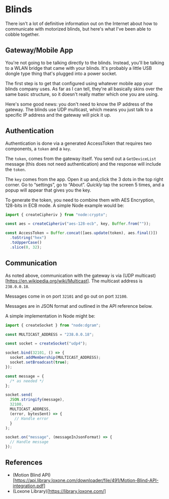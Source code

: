 # Blinds

There isn't a lot of definitive information out on the Internet about how to communicate with motorized blinds, but here's what I've been able to cobble together.

## Gateway/Mobile App

You're not going to be talking directly to the blinds. Instead, you'll be talking to a WLAN bridge that came with your blinds. It's probably a
little USB dongle type thing that's plugged into a power socket.

The first step is to get that configured using whatever mobile app your blinds company uses. As far as I can tell, they're all basically skins over the
same basic structure, so it doesn't really matter which one you are using.

Here's some good news: you don't need to know the IP address of the gateway. The blinds use UDP multicast, which means you just talk to a specific IP address and the
gateway will pick it up.

## Authentication

Authentication is done via a generated AccessToken that requires two components, a `token` and a `key`.

The `token`, comes from the gateway itself. You send out a `GetDeviceList` message (this does not need authentication) and the response will include the `token`.

The `key` comes from the app. Open it up and,click the 3 dots in the top right corner. Go to “settings”, go to “About”. _Quickly_ tap the screen 5 times, and a popup will appear that gives you the key.

To generate the token, you need to combine them with AES Encryption, 128-bits in ECB mode. A simple Node example would be:

```javascript
import { createCipheriv } from "node:crypto";

const aes = createCipheriv("aes-128-ecb", key, Buffer.from(""));

const AccessToken = Buffer.concat([aes.update(token), aes.final()])
  .toString("hex")
  .toUpperCase()
  .slice(0, 32);
```

## Communication

As noted above, communication with the gateway is via (UDP multicast)[https://en.wikipedia.org/wiki/Multicast]. The multicast address is `238.0.0.18`.

Messages come in on port `32101` and go out on port `32100`.

Messages are in JSON format and outlined in the API reference below.

A simple implementation in Node might be:

```javascript
import { createSocket } from "node:dgram";

const MULTICAST_ADDRESS = "238.0.0.18";

const socket = createSocket("udp4");

socket.bind(32101, () => {
  socket.addMembership(MULTICAST_ADDRESS);
  socket.setBroadcast(true);
});

const message = {
  /* as needed */
};

socket.send(
  JSON.stringify(message),
  32100,
  MULTICAST_ADDRESS,
  (error, bytesSent) => {
    // Handle error
  }
);

socket.on("message", (messageInJsonFormat) => {
  // Handle message
});
```

## References

- (Motion Blind API)[https://api.library.loxone.com/downloader/file/491/Motion-Blind-API-integration.pdf]
- (Loxone Library)[https://library.loxone.com/]
